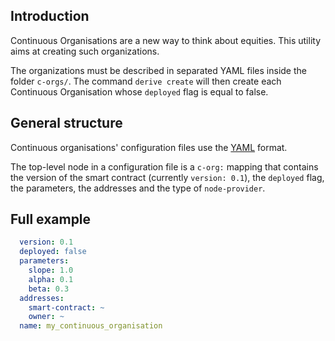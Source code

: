 ## Introduction
Continuous Organisations are a new way to think about equities.
This utility aims at creating such organizations.

The organizations must be described in separated YAML files inside the folder `c-orgs/`.
The command `derive create` will then create each Continuous Organisation whose `deployed` flag is equal to false.

## General structure
Continuous organisations' configuration files use the
[YAML](<http://yaml.org/spec/1.1/current.html>) format.

The top-level node in a configuration file is a ``c-org:`` mapping
that contains the version of the smart contract (currently ``version: 0.1``),  the `deployed` flag, the parameters, the addresses and the type of `node-provider`.

## Full example

```yaml
  version: 0.1
  deployed: false
  parameters:
    slope: 1.0
    alpha: 0.1
    beta: 0.3
  addresses:
    smart-contract: ~
    owner: ~
  name: my_continuous_organisation
```
